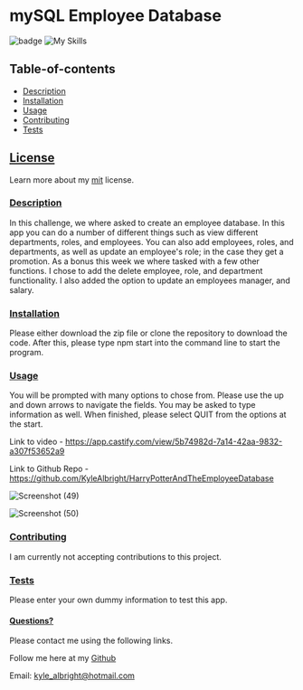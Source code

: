# mySQL Employee Database
  ![badge](https://img.shields.io/badge/License-mit-blueviolet.svg) 
  ![My Skills](https://skillicons.dev/icons?i=js,nodejs,mysql&theme=dark)
  
   
  
  
  ## Table-of-contents

* [Description](#Description)
* [Installation](#Installation)
* [Usage](#Usage)
* [Contributing](#Contributing)
* [Tests](#Tests)

 ## [License](#table-of-contents)
Learn more about my [mit](https://choosealicense.com/licenses/mit) license. 

### [Description](#table-of-contents)
In this challenge, we where asked to create an employee database. In this app you can do a number of different things such as view different departments, roles, and employees. You can also add employees, roles, and departments, as well as update an employee's role; in the case they get a promotion. As a bonus this week we where tasked with a few other functions. I chose to add the delete employee, role, and department functionality. I also added the option to update an employees manager, and salary.



### [Installation](#table-of-contents)
Please either download the zip file or clone the repository to download the code. After this, please type npm start into the command line to start the program. 



### [Usage](#table-of-contents)
You will be prompted with many options to chose from. Please use the up and down arrows to navigate the fields. You may be asked to type information as well. When finished, please select QUIT from the options at the start.

Link to video - https://app.castify.com/view/5b74982d-7a14-42aa-9832-a307f53652a9

Link to Github Repo - https://github.com/KyleAlbright/HarryPotterAndTheEmployeeDatabase

![Screenshot (49)](https://user-images.githubusercontent.com/110487869/206627548-012d9905-8479-4f8d-b365-b3e0887553e9.png)


![Screenshot (50)](https://user-images.githubusercontent.com/110487869/206627558-7e7bca16-6558-4b0a-9792-c5bc3f255da0.png)


### [Contributing](#table-of-contents)
I am currently not accepting contributions to this project.



### [Tests](#table-of-contents)
Please enter your own dummy information to test this app.




#### [Questions?](#table-of-contents)
Please contact me using the following links.

Follow me here at my [Github](https://github.com/kylealbright) 

Email: kyle_albright@hotmail.com
